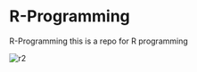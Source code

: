 # R-Programming

R-Programming this is a repo for R programming

![r2](https://github.com/DarkStarStrix/R-Programming/assets/108637439/2ec08a95-4cc4-4bf8-861d-e1026d9d5865)
